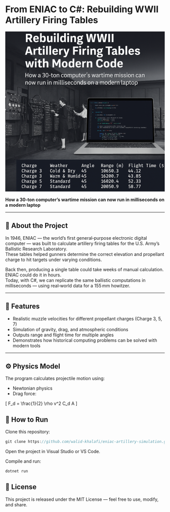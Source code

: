# From ENIAC to C#: Rebuilding WWII Artillery Firing Tables
![Project Cover](cover.png)

**How a 30‑ton computer’s wartime mission can now run in milliseconds on a modern laptop**

---

## 📜 About the Project
In 1946, ENIAC — the world’s first general‑purpose electronic digital computer — was built to calculate artillery firing tables for the U.S. Army’s Ballistic Research Laboratory.  
These tables helped gunners determine the correct elevation and propellant charge to hit targets under varying conditions.

Back then, producing a single table could take weeks of manual calculation. ENIAC could do it in hours.  
Today, with C#, we can replicate the same ballistic computations in milliseconds — using real‑world data for a 155 mm howitzer.

---

## 🎯 Features
- Realistic muzzle velocities for different propellant charges (Charge 3, 5, 7)
- Simulation of gravity, drag, and atmospheric conditions
- Outputs range and flight time for multiple angles
- Demonstrates how historical computing problems can be solved with modern tools

---

## ⚙️ Physics Model
The program calculates projectile motion using:
- Newtonian physics
- Drag force:  
  

\[
  F_d = \frac{1}{2} \rho v^2 C_d A
  \]

## 🚀 How to Run
Clone this repository:

```csharp
git clone https://github.com/walid-khalafi/eniac-artillery-simulation.git
```
Open the project in Visual Studio or VS Code.

Compile and run:

```bash
dotnet run
```

## 📌 License
This project is released under the MIT License — feel free to use, modify, and share.


